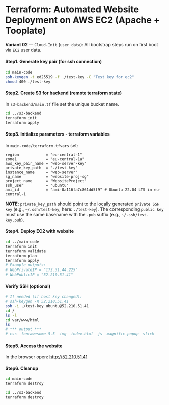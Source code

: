 # Terraform: Automated Website Deployment on AWS EC2 (Apache + Tooplate)

**Variant 02** — `Cloud-Init` (`user_data`): All bootstrap steps run on first boot via `EC2` user data.

#### Step1. Generate key pair (for ssh connection)

```bash
cd main-code
ssh-keygen -t ed25519 -f ./test-key -C "Test key for ec2"
chmod 400 ./test-key
```

#### Step2. Create S3 for backend (remote terraform state)

In `s3-backend/main.tf` file set the unique bucket name.

```bash
cd ../s3-backend
terraform init
terraform apply
```


#### Step3. Initialize parameters - terraform variables


In `main-code/terraform.tfvars` set:

```hcl
region            = "eu-central-1"
zone1             = "eu-central-1a"
aws_key_pair_name = "web-server-key"
private_key_path  = "./test-key"
instance_name     = "web-server"
sg_name           = "website-proj-sg"
project_name      = "WebsiteProject"
ssh_user          = "ubuntu"
ami_id            = "ami-0a116fa7c861dd5f9" # Ubuntu 22.04 LTS in eu-central-1
```

**NOTE**: `private_key_path` should point to the locally generated `private SSH key` (e.g., `~/.ssh/test-key`; here: `./test-key`). The corresponding `public key` must use the same basename with the `.pub` suffix (e.g., `~/.ssh/test-key.pub`).

#### Step4. Deploy EC2 with website

```bash
cd ../main-code
terraform init
terraform validate
terraform plan
terraform apply
# Example outputs:
# WebPrivateIP = "172.31.44.225"
# WebPublicIP = "52.210.51.41"
```

#### Verify SSH (optional)

```bash
# If needed (if host key changed):
# ssh-keygen -R 52.210.51.41
ssh -i ./test-key ubuntu@52.210.51.41
cd /
ls -l
cd var/www/html
ls
# *** output ***
# css  fontawesome-5.5  img  index.html  js  magnific-popup  slick
```

#### Step5. Access the website

In the browser open: http://52.210.51.41

#### Step6. Cleanup

```bash
cd main-code
terraform destroy

cd ../s3-backend
terraform destroy
```